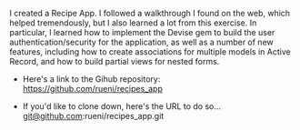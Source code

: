 I created a Recipe App.  I followed a walkthrough I found on the web, which helped tremendously, but I also learned a lot from this exercise.  In particular, I learned how to implement the Devise gem to build the user authentication/security for the application, as well as a number of new features, including how to create associations for multiple models in Active Record, and how to build partial views for nested forms.

* Here's a link to the Gihub repository:
  https://github.com/rueni/recipes_app

* If you'd like to clone down, here's the URL to do so...
  git@github.com:rueni/recipes_app.git
